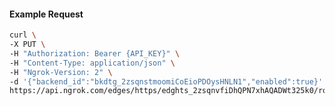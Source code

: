 <!-- Code generated for API Clients. DO NOT EDIT. -->

#### Example Request

```bash
curl \
-X PUT \
-H "Authorization: Bearer {API_KEY}" \
-H "Content-Type: application/json" \
-H "Ngrok-Version: 2" \
-d '{"backend_id":"bkdtg_2zsqnstmoomiCoEioPDOysHNLN1","enabled":true}' \
https://api.ngrok.com/edges/https/edghts_2zsqnvfiDhQPN7xhAQADWt325k0/routes/edghtsrt_2zsqny72lmBPOsNXAVq69pjskJB/backend
```
